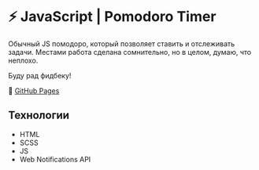 # ⚡️ JavaScript | Pomodoro Timer

Обычный  JS помодоро, который позволяет ставить и отслеживать задачи.
Местами работа сделана сомнительно, но в целом, думаю, что неплохо.

Буду рад фидбеку! 

🔗 [GitHub Pages](https://zzloyshkolnik.github.io/JavaScript-Pomodoro/)

## Технологии
- HTML
- SCSS
- JS
- Web Notifications API
